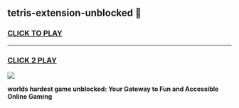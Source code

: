 
## tetris-extension-unblocked 👋
<h3>
<a href="https://premium.freeplayer.one?title=tetris-extension-unblocked&ref=14F">CLICK TO PLAY</a></h3>
<hr>

<h3>
<a href="https://premium.freeplayer.one?title=tetris-extension-unblocked&ref=14F">CLICK 2 PLAY</a>
  
</h3>

<a href="https://premium.freeplayer.one?title=tetris-extension-unblocked&ref=12F/"><img src="https://clearcache.store/games.png"></a>


**worlds hardest game unblocked: Your Gateway to Fun and Accessible Online Gaming**
